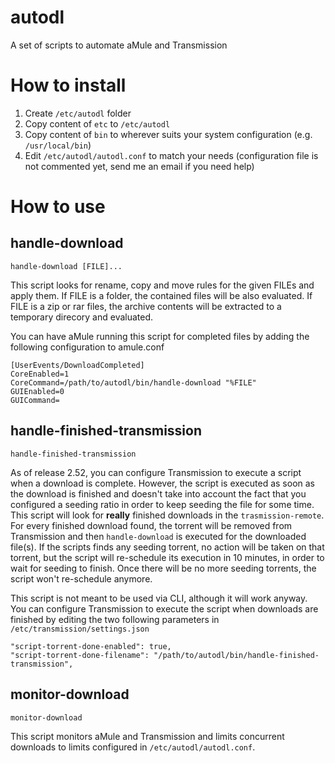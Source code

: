 autodl
======

A set of scripts to automate aMule and Transmission

# How to install #

1. Create `/etc/autodl` folder
2. Copy content of `etc` to `/etc/autodl`
3. Copy content of `bin` to wherever suits your system configuration (e.g. `/usr/local/bin`)
4. Edit `/etc/autodl/autodl.conf` to match your needs (configuration file is not commented yet, send me an email if you need help)

# How to use #

## handle-download ##

`handle-download [FILE]...`

This script looks for rename, copy and move rules for the given FILEs and apply them. If FILE is a folder, 
the contained files will be also evaluated. If FILE is a zip or rar files, the archive contents will be extracted
to a temporary direcory and evaluated. 

You can have aMule running this script for completed files by adding the following configuration to amule.conf

    [UserEvents/DownloadCompleted]
    CoreEnabled=1
    CoreCommand=/path/to/autodl/bin/handle-download "%FILE"
    GUIEnabled=0
    GUICommand=

## handle-finished-transmission ##

`handle-finished-transmission`

As of release 2.52, you can configure Transmission to execute a script when a download is complete. However, the
script is executed as soon as the download is finished and doesn't take into account the fact that you configured
a seeding ratio in order to keep seeding the file for some time. This script will look for **really** finished
downloads in the `trasmission-remote`. For every finished download found, the torrent will be removed from Transmission
and then `handle-download` is executed for the downloaded file(s). If the scripts finds any seeding torrent, no 
action will be taken on that torrent, but the script will re-schedule its execution in 10 minutes, in order to wait for 
seeding to finish. Once there will be no more seeding torrents, the script won't re-schedule anymore.

This script is not meant to be used via CLI, although it will work anyway. You can configure Transmission to execute
the script when downloads are finished by editing the two following parameters in `/etc/transmission/settings.json`

    "script-torrent-done-enabled": true, 
    "script-torrent-done-filename": "/path/to/autodl/bin/handle-finished-transmission", 
    
## monitor-download ##

`monitor-download`

This script monitors aMule and Transmission and limits concurrent downloads to limits configured in 
`/etc/autodl/autodl.conf`.
